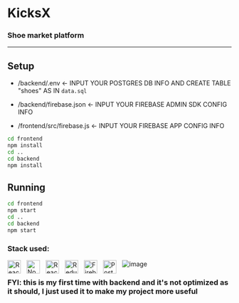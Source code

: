# KicksX

### Shoe market platform

---

## Setup

- /backend/.env <- INPUT YOUR POSTGRES DB INFO AND CREATE TABLE "shoes" AS IN `data.sql`

- /backend/firebase.json <- INPUT YOUR FIREBASE ADMIN SDK CONFIG INFO

- /frontend/src/firebase.js <- INPUT YOUR FIREBASE APP CONFIG INFO

```bash
cd frontend
npm install
cd ..
cd backend
npm install
```

## Running

```bash
cd frontend
npm start
cd ..
cd backend
npm start
```

### Stack used:

<img align="left" alt="React" width="30px" style="padding-right:10px;" src="https://cdn.jsdelivr.net/gh/devicons/devicon/icons/react/react-original.svg" />   
<img align="left" alt="NodeJS" width="30px" style="padding-right:10px;" src="https://cdn.jsdelivr.net/gh/devicons/devicon/icons/nodejs/nodejs-original.svg" />      
<img align="left" alt="ReactQuery" width="30px" style="padding-right:10px;" src="https://vectorwiki.com/images/Skj0l__react-query-icon.svg" />
<img align="left" alt="Redux" width="30px" style="padding-right:10px;" src="https://cdn.jsdelivr.net/gh/devicons/devicon/icons/redux/redux-original.svg" />    
<img  align="left" alt="Firebase" width="30px" style="padding-right:10px;" src="https://cdn.jsdelivr.net/gh/devicons/devicon/icons/firebase/firebase-plain.svg" />
<img align="left" alt="Postgresql" width="30px" style="padding-right:10px;" src="https://cdn.jsdelivr.net/gh/devicons/devicon/icons/postgresql/postgresql-plain.svg"/>

![image](https://i.imgur.com/wJXoY27.png)

### FYI: this is my first time with backend and it's not optimized as it should, I just used it to make my project more useful
